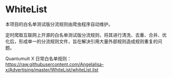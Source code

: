 # WhiteList


本项目的白名单测试版分流规则由爬虫程序自动维护。

定时爬取互联网上开源的白名单测试版分流规则，将其进行清洗、去重、合并、优化后，形成单一的分流规则文件，旨在解决引用大量外部规则造成规则重复的问题。


Quantumult X 日常白名单规则：https://raw.githubusercontent.com/Angelalisa-x/Advertising/master/WhiteList/whiteList.list
